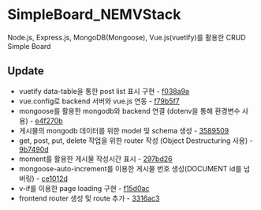 # SimpleBoard_NEMVStack

Node.js, Express.js, MongoDB(Mongoose), Vue.js(vuetify)를 활용한 CRUD Simple Board

## Update

- vuetify data-table을 통한 post list 표시 구현 - [f038a9a](https://github.com/vividswan/SimpleBoard_NEMVStack/commit/f038a9af916b4159d960caae3baf837f183e8300)<br>
- vue.config로 backend 서버와 vue.js 연동 - [f79b5f7](https://github.com/vividswan/SimpleBoard_NEMVStack/commit/f79b5f75c3c5fd2048bb046a79459a096c3d703b)<br>
- mongoose를 활용한 mongodb와 backend 연결 (dotenv을 통해 환경변수 사용) - [e4f270b](https://github.com/vividswan/SimpleBoard_NEMVStack/commit/e4f270b1f1b1b347d7a7c7aa40de79afe4893a84)<br>
- 게시물의 mongodb 데이터를 위한 model 및 schema 생성 - [3589509](https://github.com/vividswan/SimpleBoard_NEMVStack/commit/35895091eb8703e24e6ba87588d4b51fc8b7a1e3)<br>
- get, post, put, delete 작업을 위한 router 작성 (Object Destructuring 사용) - [9b7490d](https://github.com/vividswan/SimpleBoard_NEMVStack/commit/9b7490d8af078dec3ab810f43811372723f9cf36)<br>
- moment를 활용한 게시물 작성시간 표시 - [297bd26](https://github.com/vividswan/SimpleBoard_NEMVStack/commit/297bd260bf6fe1cda6ed06d5b75736fc65e87c05)<br>
- mongoose-auto-increment를 이용한 게시물 번호 생성(DOCUMENT id를 넘버링) - [ce1012d](https://github.com/vividswan/SimpleBoard_NEMVStack/commit/ce1012dbb8a8c5469cf2b97526e03b7f74291a1d)<br>
- v-if를 이용한 page loading 구현 - [f15d0ac](https://github.com/vividswan/SimpleBoard_NEMVStack/commit/f15d0acd573d06ee649fd378d61c9b3c5968c181)<br>
- frontend router 생성 및 route 추가 - [3316ac3](https://github.com/vividswan/SimpleBoard_NEMVStack/commit/3316ac3842ff38e073effd1a4a6914bf6f505915)
